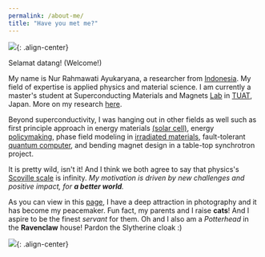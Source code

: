 ```yaml
---
permalink: /about-me/
title: "Have you met me?"
---
```


<img src="/assets/images/thumbnail/profile2.png" style="max-height: 500px">{: .align-center}

Selamat datang! (Welcome!)

My name is Nur Rahmawati Ayukaryana, a researcher from [Indonesia](https://www.indonesia.travel/gb/en/home). 
My field of expertise is applied physics and material science.
I am currently a master's student at Superconducting Materials and Magnets [Lab](https://web.tuat.ac.jp/~yamamoto/en/index.html) in [TUAT](https://www.tuat.ac.jp/), Japan.
More on my research [here](https://ayukarhm.github.io/research/).

Beyond superconductivity, I was hanging out in other fields as well such as first principle approach in energy materials [(solar cell)](https://digilib.itb.ac.id/gdl/view/62497), 
energy [policymaking](https://aseanenergy.org/), phase field modeling in [irradiated materials](https://physics.anu.edu.au/study/projects/project.php?ProjectID=72), 
fault-tolerant [quantum computer](https://pubs.aip.org/aip/acp/article-abstract/2382/1/020007/783518/The-quest-and-hope-of-Majorana-zero-modes-in), 
and bending magnet design in a table-top synchrotron project.

It is pretty wild, isn't it! And I think we both agree to say that physics's [Scoville scale](https://en.wikipedia.org/wiki/Scoville_scale) is infinity.
*My motivation is driven by new challenges and positive impact, for **a better world**.*

As you can view in this [page](), I have a deep attraction in photography and it has become my peacemaker. 
Fun fact, my parents and I raise **cats**! And I aspire to be the finest *servant* for them.
Oh and I also am a *Potterhead* in the **Ravenclaw** house! Pardon the Slytherine cloak :)

<img src="/assets/images/thumbnail/profile3.png" style="max-height: 500px">{: .align-center}